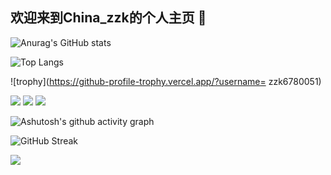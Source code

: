 ## 欢迎来到China_zzk的个人主页 👋


![Anurag's GitHub stats](https://github-readme-stats.vercel.app/api?username=zzk6780051)

![Top Langs](https://github-readme-stats.vercel.app/api/top-langs/?username=zzk6780051)

![trophy](https://github-profile-trophy.vercel.app/?username= zzk6780051)

<img src="https://img.shields.io/badge/-HTML5-E34F26?style=flat-square&logo=html5&logoColor=white" /> 
<img src="https://img.shields.io/badge/-CSS3-1572B6?style=flat-square&logo=css3" /> 
<img src="https://img.shields.io/badge/-JavaScript-oringe?style=flat-square&logo=javascript" />

![Ashutosh's github activity graph](https://github-readme-activity-graph.vercel.app/graph?username=zzk6780051)

![GitHub Streak](https://streak-stats.demolab.com/?user=zzk6780051)

![](https://stats.justsong.cn/api/leetcode?username=zzk6780051&cn=true)
